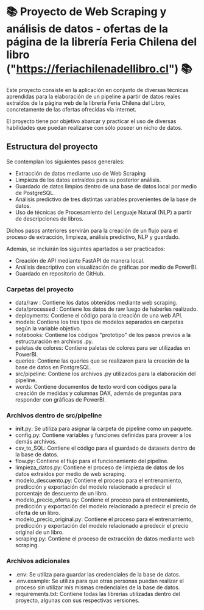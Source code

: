 # 📚 Proyecto de Web Scraping y análisis de datos - ofertas de la página de la librería Feria Chilena del libro ("https://feriachilenadellibro.cl") 📚

Este proyecto consiste en la aplicación en conjunto de diversas técnicas aprendidas para la elaboración de un pipeline a partir de datos reales extraídos de la página web de la librería Feria Chilena del Libro, concretamente de las ofertas ofrecidas vía internet.

El proyecto tiene por objetivo abarcar y practicar el uso de diversas habilidades que puedan realizarse con sólo poseer un nicho de datos. 


## Estructura del proyecto

Se contemplan los siguientes pasos generales:

- Extracción de datos mediante uso de Web Scraping
- Limpieza de los datos extraídos para su posterior análisis.
- Guardado de datos limpios dentro de una base de datos local por medio de PostgreSQL.
- Análisis predictivo de tres distintas variables provenientes de la base de datos.
- Uso de técnicas de Procesamiento del Lenguaje Natural (NLP) a partir de descripciones de libros.

Dichos pasos anteriores servirán para la creación de un flujo para el proceso de extracción, limpieza, análisis predictivo, NLP y guardado.


Además, se incluirán los siguintes apartados a ser practicados:
- Creación de API mediante FastAPI de manera local.
- Análisis descriptivo con visualización de gráficas por medio de PowerBI.
- Guardado en repositorio de GitHub.


### Carpetas del proyecto

- data/raw : Contiene los datos obtenidos mediante web scraping.
- data/processed : Contiene los datos de raw luego de haberles realizado.
- deployments: Contiene el código para la creación de una web API.
- models: Contiene los tres tipos de modelos separados en carpetas según la variable objetivo.
- notebooks: Contiene los códigos "prototipo" de los pasos previos a la estructuración en archivos .py.
- paletas de colores: Contiene paletas de colores para ser utilizadas en PowerBI.
- queries: Contiene las queries que se realizaron para la creación de la base de datos en PostgreSQL.
- src/pipeline: Contiene los archivos .py utilizados para la elaboración del pipeline.
- words: Contiene documentos de texto word con códigos para la creación de medidas y columnas DAX, además de preguntas para responder con gráficas de PowerBI.

### Archivos dentro de src/pipeline
- __init__.py: Se utiliza para asignar la carpeta de pipeline como un paquete.
- config.py: Contiene variables y funciones definidas para proveer a los demás archivos.
- csv_to_SQL: Contiene el código para el guardado de datasets dentro de la base de datos.
- flow.py: Contiene el flujo para el funcionamiento del pipeline.
- limpieza_datos.py: Contiene el proceso de limpieza de datos de los datos extraídos por medio de web scraping.
- modelo_descuento.py: Contiene el proceso para el entrenamiento, predicción y exportación del modelo relacionado a predecir el porcentaje de descuento de un libro.
- modelo_precio_oferta.py: Contiene el proceso para el entrenamiento, predicción y exportación del modelo relacionado a predecir el precio de oferta de un libro.
- modelo_precio_original.py: Contiene el proceso para el entrenamiento, predicción y exportación del modelo relacionado a predecir el precio original de un libro.
- scraping.py: Contiene el proceso de extracción de datos mediante web scraping.

### Archivos adicionales
- .env: Se utiliza para guardar las credenciales de la base de datos.
- .env.example: Se utiliza para que otras personas puedan realizar el proceso sin utilizar mis mismas credenciales de la base de datos.
- requirements.txt: Contiene todas las librerías utilizadas dentro del proyecto, algunas con sus respectivas versiones.

